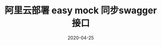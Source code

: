 ---
title: 阿里云部署 easy mock 同步swagger接口
date: 2020-04-25
tags:
  - easymock
categories:
  - easymock
---